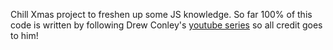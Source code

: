 Chill Xmas project to freshen up some JS knowledge. So far 100% of this code is written by following Drew Conley's [youtube series](https://www.youtube.com/watch?v=fyi4vfbKEeo&list=PLcjhmZ8oLT0r9dSiIK6RB_PuBWlG1KSq_) so all credit goes to him!